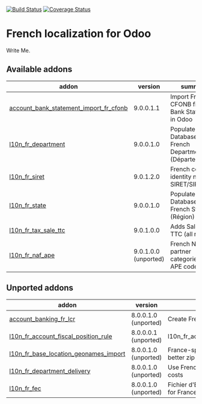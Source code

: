 [![Build Status](https://travis-ci.org/OCA/l10n-france.svg?branch=9.0)](https://travis-ci.org/OCA/l10n-france)
[![Coverage Status](https://coveralls.io/repos/OCA/l10n-france/badge.png?branch=9.0)](https://coveralls.io/r/OCA/l10n-france?branch=9.0)


French localization for Odoo
============================

Write Me. 

[//]: # (addons)
Available addons
----------------
addon | version | summary
--- | --- | ---
[account_bank_statement_import_fr_cfonb](account_bank_statement_import_fr_cfonb/) | 9.0.0.1.1 | Import French CFONB files as Bank Statements in Odoo
[l10n_fr_department](l10n_fr_department/) | 9.0.0.1.0 | Populate Database with French Departments (Départements)
[l10n_fr_siret](l10n_fr_siret/) | 9.0.1.2.0 | French company identity numbers SIRET/SIREN/NIC
[l10n_fr_state](l10n_fr_state/) | 9.0.0.1.0 | Populate Database with French States (Région)
[l10n_fr_tax_sale_ttc](l10n_fr_tax_sale_ttc/) | 9.0.1.0.0 | Adds Sale Tax TTC (all rates)
[l10n_fr_naf_ape](l10n_fr_naf_ape/) | 9.0.1.0.0 (unported) | French NAF partner categories and APE code

Unported addons
---------------
addon | version | summary
--- | --- | ---
[account_banking_fr_lcr](account_banking_fr_lcr/) | 8.0.0.1.0 (unported) | Create French LCR CFONB files
[l10n_fr_account_fiscal_position_rule](l10n_fr_account_fiscal_position_rule/) | 8.0.0.0.1 (unported) | l10n_fr_account_fiscal_position_rule
[l10n_fr_base_location_geonames_import](l10n_fr_base_location_geonames_import/) | 8.0.0.1.0 (unported) | France-specific tuning for import of better zip entries from Geonames
[l10n_fr_department_delivery](l10n_fr_department_delivery/) | 8.0.0.1.0 (unported) | Use French Departments in delivery costs
[l10n_fr_fec](l10n_fr_fec/) | 8.0.0.1.0 (unported) | Fichier d'Échange Informatisé (FEC) for France

[//]: # (end addons)
